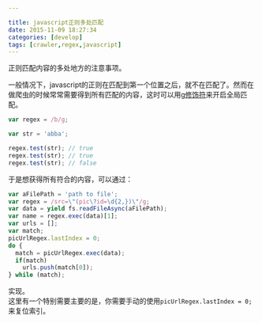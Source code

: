 ```yaml
---

title: javascript正则多处匹配
date: 2015-11-09 18:27:34
categories: [develop]
tags: [crawler,regex,javascript]
---
```


正则匹配内容的多处地方的注意事项。

<!--more-->

一般情况下，javascript的正则在匹配到第一个位置之后，就不在匹配了。然而在做爬虫的时候常常需要得到所有匹配的内容，这时可以用[g修饰符](http://javascript.ruanyifeng.com/stdlib/regexp.html#toc16)来开启全局匹配。  

```js
var regex = /b/g;

var str = 'abba';

regex.test(str); // true
regex.test(str); // true
regex.test(str); // false
```
于是想获得所有符合的内容，可以通过：

```js
var aFilePath = 'path to file';
var regex = /src=\"(pic\?id=\d{2,})\"/g;
var data = yield fs.readFileAsync(aFilePath);
var name = regex.exec(data)[1];
var urls = [];
var match;
picUrlRegex.lastIndex = 0;
do {
  match = picUrlRegex.exec(data);
  if(match)
    urls.push(match[0]);
} while (match);
```

实现。  
这里有一个特别需要主要的是，你需要手动的使用`picUrlRegex.lastIndex = 0;`来复位索引。
